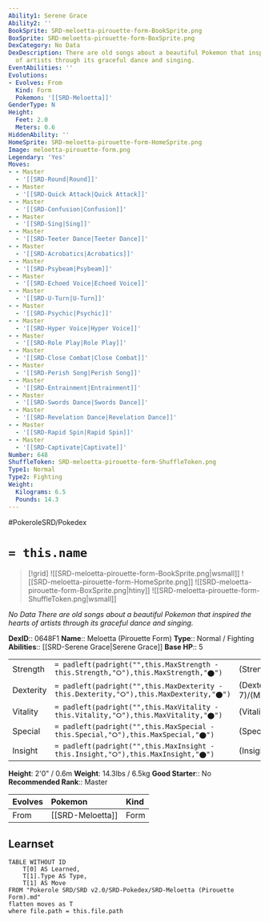 ```yaml
---
Ability1: Serene Grace
Ability2: ''
BookSprite: SRD-meloetta-pirouette-form-BookSprite.png
BoxSprite: SRD-meloetta-pirouette-form-BoxSprite.png
DexCategory: No Data
DexDescription: There are old songs about a beautiful Pokemon that inspired the hearts
  of artists through its graceful dance and singing.
EventAbilities: ''
Evolutions:
- Evolves: From
  Kind: Form
  Pokemon: '[[SRD-Meloetta]]'
GenderType: N
Height:
  Feet: 2.0
  Meters: 0.6
HiddenAbility: ''
HomeSprite: SRD-meloetta-pirouette-form-HomeSprite.png
Image: meloetta-pirouette-form.png
Legendary: 'Yes'
Moves:
- - Master
  - '[[SRD-Round|Round]]'
- - Master
  - '[[SRD-Quick Attack|Quick Attack]]'
- - Master
  - '[[SRD-Confusion|Confusion]]'
- - Master
  - '[[SRD-Sing|Sing]]'
- - Master
  - '[[SRD-Teeter Dance|Teeter Dance]]'
- - Master
  - '[[SRD-Acrobatics|Acrobatics]]'
- - Master
  - '[[SRD-Psybeam|Psybeam]]'
- - Master
  - '[[SRD-Echoed Voice|Echoed Voice]]'
- - Master
  - '[[SRD-U-Turn|U-Turn]]'
- - Master
  - '[[SRD-Psychic|Psychic]]'
- - Master
  - '[[SRD-Hyper Voice|Hyper Voice]]'
- - Master
  - '[[SRD-Role Play|Role Play]]'
- - Master
  - '[[SRD-Close Combat|Close Combat]]'
- - Master
  - '[[SRD-Perish Song|Perish Song]]'
- - Master
  - '[[SRD-Entrainment|Entrainment]]'
- - Master
  - '[[SRD-Swords Dance|Swords Dance]]'
- - Master
  - '[[SRD-Revelation Dance|Revelation Dance]]'
- - Master
  - '[[SRD-Rapid Spin|Rapid Spin]]'
- - Master
  - '[[SRD-Captivate|Captivate]]'
Number: 648
ShuffleToken: SRD-meloetta-pirouette-form-ShuffleToken.png
Type1: Normal
Type2: Fighting
Weight:
  Kilograms: 6.5
  Pounds: 14.3
---
```


#PokeroleSRD/Pokedex

# `= this.name`

> [!grid]
> ![[SRD-meloetta-pirouette-form-BookSprite.png|wsmall]]
> ![[SRD-meloetta-pirouette-form-HomeSprite.png]]
> ![[SRD-meloetta-pirouette-form-BoxSprite.png|htiny]]
> ![[SRD-meloetta-pirouette-form-ShuffleToken.png|wsmall]]


*No Data*
*There are old songs about a beautiful Pokemon that inspired the hearts of artists through its graceful dance and singing.*

**DexID**:: 0648F1
**Name**:: Meloetta (Pirouette Form)
**Type**:: Normal / Fighting
**Abilities**:: [[SRD-Serene Grace|Serene Grace]]
**Base HP**:: 5

|           |                                                                                        |                                          |
| --------- | -------------------------------------------------------------------------------------- | ---------------------------------------- |
| Strength  | `= padleft(padright("",this.MaxStrength - this.Strength,"⭘"),this.MaxStrength,"⬤")`    | (Strength::7)/(MaxStrength::7)   |
| Dexterity | `= padleft(padright("",this.MaxDexterity - this.Dexterity,"⭘"),this.MaxDexterity,"⬤")` | (Dexterity:: 7)/(MaxDexterity::7) |
| Vitality  | `= padleft(padright("",this.MaxVitality - this.Vitality,"⭘"),this.MaxVitality,"⬤")`    | (Vitality::5)/(MaxVitality::5)   |
| Special   | `= padleft(padright("",this.MaxSpecial - this.Special,"⭘"),this.MaxSpecial,"⬤")`       | (Special::5)/(MaxSpecial::5)     |
| Insight   | `= padleft(padright("",this.MaxInsight - this.Insight,"⭘"),this.MaxInsight,"⬤")`       | (Insight::5)/(MaxInsight::5)     |

**Height**: 2'0" / 0.6m
**Weight**: 14.3lbs / 6.5kg
**Good Starter**:: No
**Recommended Rank**:: Master

| Evolves   | Pokemon          | Kind   |
|:----------|:-----------------|:-------|
| From      | [[SRD-Meloetta]] | Form   |

## Learnset

```dataview
TABLE WITHOUT ID
    T[0] AS Learned,
    T[1].Type AS Type,
    T[1] AS Move
FROM "Pokerole SRD/SRD v2.0/SRD-Pokedex/SRD-Meloetta (Pirouette Form).md"
flatten moves as T
where file.path = this.file.path
```

